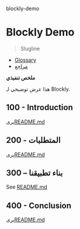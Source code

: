 blockly-demo

# Blockly Demo

> Slugline

-   [Glossary](./GLOSSARY.md)
-   [مراجع](./REFERENCES.md)

**ملخص تنفيذي**

هذا عرض توضيحي لـ Blockly.

## 100 - Introduction

يرى[README.md](./100/README.md)

## 200 - المتطلبات

يرى[README.md](./200/README.md)

## 300 – بناء تطبيقنا

See [README.md](./300/README.md)

## 400 - Conclusion

يرى[README.md](./400/README.md)
